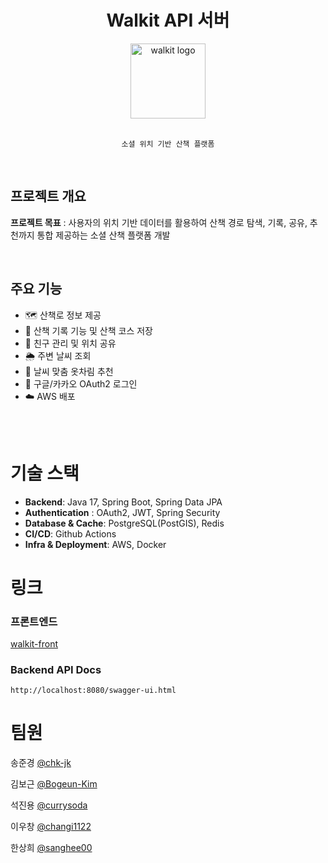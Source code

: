 <div align="center">
  
# **Walkit API 서버**

<img width="120" height="120" alt="walkit logo" src="https://github.com/user-attachments/assets/8a2fcd21-deee-4cf8-913d-b474db1b4cab" />

<br/>
<br/>

    소셜 위치 기반 산책 플랫폼

</div>
<br>


## 프로젝트 개요

**프로젝트 목표** : 사용자의 위치 기반 데이터를 활용하여 산책 경로 탐색, 기록, 공유, 추천까지 통합 제공하는 소셜 산책 플랫폼 개발

<br/>

## 주요 기능

- 🗺️ 산책로 정보 제공
- 📡 산책 기록 기능 및 산책 코스 저장
- 👥 친구 관리 및 위치 공유
- 🌦️ 주변 날씨 조회
- 👕 날씨 맞춤 옷차림 추천
- 🔐 구글/카카오 OAuth2 로그인
- ☁️ AWS 배포
<br/>
<br/>

# 기술 스택

- **Backend**: Java 17, Spring Boot, Spring Data JPA
- **Authentication** : OAuth2, JWT, Spring Security
- **Database & Cache**: PostgreSQL(PostGIS), Redis
- **CI/CD**: Github Actions
- **Infra & Deployment**: AWS, Docker

# 링크
### 프론트엔드
[walkit-front](https://github.com/GoormProject/walkit-front)

### Backend API Docs 
`http://localhost:8080/swagger-ui.html`


# 팀원

송준경 [@chk-jk](https://github.com/chk-jk)

김보근 [@Bogeun-Kim](https://github.com/Bogeun-Kim)

석진용 [@currysoda](https://github.com/currysoda)

이우창 [@changi1122](https://github.com/changi1122)

한상희 [@sanghee00](https://github.com/sanghee00)

